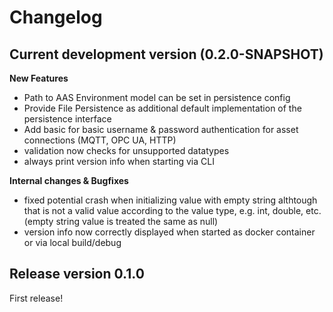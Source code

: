 # Changelog

## Current development version (0.2.0-SNAPSHOT)

**New Features**
*   Path to AAS Environment model can be set in persistence config
*   Provide File Persistence as additional default implementation of the persistence interface
*   Add basic for basic username & password authentication for asset connections (MQTT, OPC UA, HTTP)
*   validation now checks for unsupported datatypes
*   always print version info when starting via CLI

**Internal changes & Bugfixes**
*   fixed potential crash when initializing value with empty string althtough that is not a valid value according to the value type, e.g. int, double, etc. (empty string value is treated the same as null)
*   version info now correctly displayed when started as docker container or via local build/debug

## Release version 0.1.0

First release!
